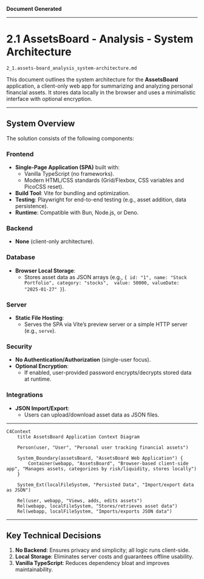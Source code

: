**Document Generated**  

---

# 2.1 AssetsBoard - Analysis - System Architecture  
`2_1.assets-board_analysis_system-architecture.md`  

This document outlines the system architecture for the **AssetsBoard** application, a client-only web app for summarizing and analyzing personal financial assets. It stores data locally in the browser and uses a minimalistic interface with optional encryption.  

---

## System Overview  
The solution consists of the following components:  

### Frontend  
- **Single-Page Application (SPA)** built with:  
  - Vanilla TypeScript (no frameworks).  
  - Modern HTML/CSS standards (Grid/Flexbox, CSS variables and PicoCSS reset).  
- **Build Tool**: Vite for bundling and optimization.  
- **Testing**: Playwright for end-to-end testing (e.g., asset addition, data persistence).  
- **Runtime**: Compatible with Bun, Node.js, or Deno.  

### Backend  
- **None** (client-only architecture).  

### Database  
- **Browser Local Storage**:  
  - Stores asset data as JSON arrays (e.g., `{ id: "1", name: "Stock Portfolio", category: "stocks",  value: 50000, valueDate: "2025-01-27" }`).  

### Server  
- **Static File Hosting**:  
  - Serves the SPA via Vite’s preview server or a simple HTTP server (e.g., `serve`).  

### Security  
- **No Authentication/Authorization** (single-user focus).  
- **Optional Encryption**:  
  - If enabled, user-provided password encrypts/decrypts stored data at runtime.  

### Integrations  
- **JSON Import/Export**:  
  - Users can upload/download asset data as JSON files.  

---

```mermaid  
C4Context  
    title AssetsBoard Application Context Diagram  
    
    Person(user, "User", "Personal user tracking financial assets")  
    
    System_Boundary(assetsBoard, "AssetsBoard Web Application") {  
        Container(webapp, "AssetsBoard", "Browser-based client-side app", "Manages assets, categorizes by risk/liquidity, stores locally")  
    }  
    
    System_Ext(localFileSystem, "Persisted Data", "Import/export data as JSON")  
    
    Rel(user, webapp, "Views, adds, edits assets")  
    Rel(webapp, localFileSystem, "Stores/retrieves asset data")  
    Rel(webapp, localFileSystem, "Imports/exports JSON data")  
```  

---

## Key Technical Decisions  
1. **No Backend**: Ensures privacy and simplicity; all logic runs client-side.  
2. **Local Storage**: Eliminates server costs and guarantees offline usability.  
3. **Vanilla TypeScript**: Reduces dependency bloat and improves maintainability.  


